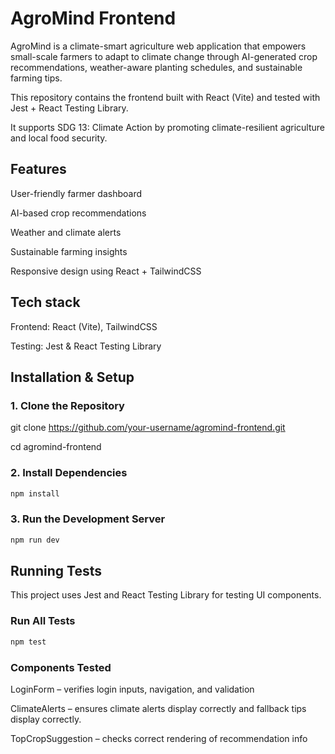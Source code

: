 # AgroMind Frontend

AgroMind is a climate-smart agriculture web application that empowers small-scale farmers to adapt to climate change through AI-generated crop recommendations, weather-aware planting schedules, and sustainable farming tips.

This repository contains the frontend built with React (Vite) and tested with Jest + React Testing Library.

It supports SDG 13: Climate Action by promoting climate-resilient agriculture and local food security.

## Features
User-friendly farmer dashboard

AI-based crop recommendations

Weather and climate alerts

Sustainable farming insights

Responsive design using React + TailwindCSS

## Tech stack
Frontend: React (Vite), TailwindCSS

Testing: Jest & React Testing Library

## Installation & Setup

### 1. Clone the Repository
git clone https://github.com/your-username/agromind-frontend.git

cd agromind-frontend

### 2. Install Dependencies
``` bash
npm install
```

### 3. Run the Development Server
``` bash
npm run dev
```


## Running Tests
This project uses Jest and React Testing Library for testing UI components.

### Run All Tests
``` bash 
npm test 
```
### Components Tested
LoginForm – verifies login inputs, navigation, and validation

ClimateAlerts – ensures climate alerts display correctly and fallback tips display correctly. 

TopCropSuggestion – checks correct rendering of recommendation info
